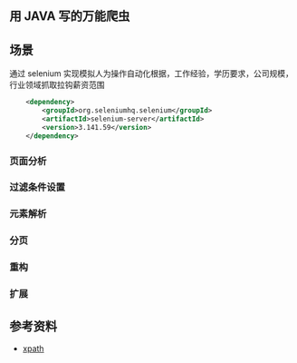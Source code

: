 ## 用 JAVA 写的万能爬虫

## 场景
通过 selenium 实现模拟人为操作自动化根据，工作经验，学历要求，公司规模，行业领域抓取拉钩薪资范围


```xml
    <dependency>
        <groupId>org.seleniumhq.selenium</groupId>
        <artifactId>selenium-server</artifactId>
        <version>3.141.59</version>
    </dependency>
```

### 页面分析
### 过滤条件设置
### 元素解析
### 分页
### 重构
### 扩展

## 参考资料
- [xpath](http://www.w3school.com.cn/xpath/xpath_syntax.asp)